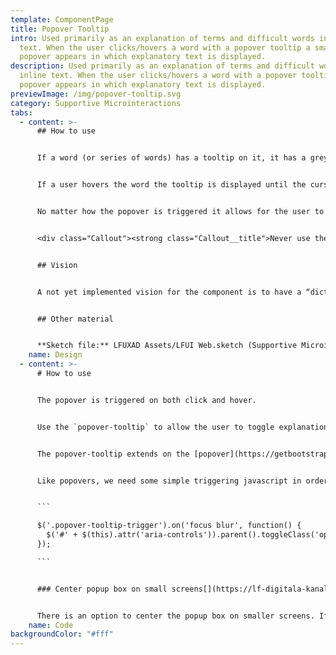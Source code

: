 ```yaml
---
template: ComponentPage
title: Popover Tooltip
intro: Used primarily as an explanation of terms and difficult words in inline
  text. When the user clicks/hovers a word with a popover tooltip a small
  popover appears in which explanatory text is displayed.
description: Used primarily as an explanation of terms and difficult words in
  inline text. When the user clicks/hovers a word with a popover tooltip a small
  popover appears in which explanatory text is displayed.
previewImage: /img/popover-tooltip.svg
category: Supportive Microinteractions
tabs:
  - content: >-
      ## How to use


      If a word (or series of words) has a tooltip on it, it has a grey dotted underline to show the user that it can be interacted with. The underline is designed to not be confused with a normal link.


      If a user hovers the word the tooltip is displayed until the cursor is moved away from the selected area. The user can also click the word which triggers a popover which stays open until the user clicks somewhere else. That is, the user can move the mouse pointer or scroll without the popover disappearing.


      No matter how the popover is triggered it allows for the user to move the cursor over it and interact with the popover without the popover closing. This means that links to even further information can be placed in the popover or that they user can copy text if the wish to do so.


      <div class="Callout"><strong class="Callout__title">Never use the popover-tooltip on a label!  </strong><p class="Callout__text">A popover-tooltip is used on inline text to describe words in the flow of a document without breaking said flow. If you wish to describe words used in label you could eitherPut the word in the input field description and use the popover-tooltip on it thereUse a separate "Läs mer" button in proximity to the input field and move the information there.</p></div>


      ## Vision


      A not yet implemented vision for the component is to have a “dictionary” in a database and an on/off-switch for editors. If the editor turns on the dictionary on a page all words which could need explanation (=are in the dictionary) are automatically given a pop-over tooltip on their first occurrence on the page.


      ## Other material


      **Sketch file:** LFUXAD Assets/LFUI Web.sketch (Supportive Microinteractions/Popover/)
    name: Design
  - content: >-
      # How to use


      The popover is triggered on both click and hover.


      Use the `popover-tooltip` to allow the user to toggle explanations to difficult words, or words not considered general knowledge. Works great inline! Also included is an option to link to a dictionary containing all the difficult words gathered from your application within the popover itself.


      The popover-tooltip extends on the [popover](https://getbootstrap.com/docs/4.0/components/popovers/) class, and is triggered by wrapping the word needing an explanation in a `popover-tooltip-trigger` class, and also pointing to the toggleable div with `aria-controls="[div id]"`. The `div` should have an id corresponding to the one specified in the aria-controls. Add the `popover-tooltip` to the div, along with any [popover](https://getbootstrap.com/docs/4.0/components/popovers/) classes to manipulate its positioning. **Make sure the entire `popover-tooltip` is wrapped in the popover-tooltip-trigger element**.


      Like popovers, we need some simple triggering javascript in order for the popover to appear.


      ```

      $('.popover-tooltip-trigger').on('focus blur', function() {
        $('#' + $(this).attr('aria-controls')).parent().toggleClass('open');
      });

      ```


      ### Center popup box on small screens[](https://lf-digitala-kanaler.github.io/LFUI/650/#/popover-tooltip#center-popup-box-on-small-screens)


      There is an option to center the popup box on smaller screens. If you add `popover-sm-center` to both `popover-tooltip-trigger` and `popover-tooltip` the box will be centered on small screens right aligned on wider.
    name: Code
backgroundColor: "#fff"
---
```

